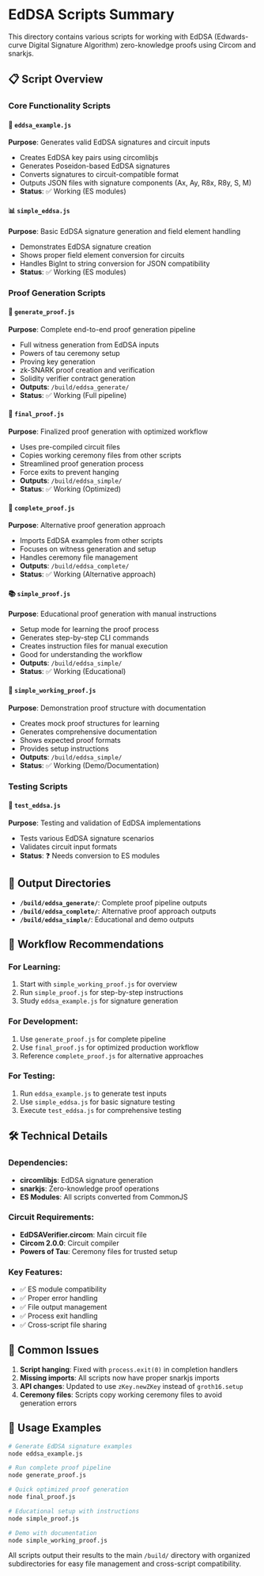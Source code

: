 # EdDSA Scripts Summary

This directory contains various scripts for working with EdDSA (Edwards-curve Digital Signature Algorithm) zero-knowledge proofs using Circom and snarkjs.

## 📋 Script Overview

### Core Functionality Scripts

#### 🔑 `eddsa_example.js`

**Purpose**: Generates valid EdDSA signatures and circuit inputs

- Creates EdDSA key pairs using circomlibjs
- Generates Poseidon-based EdDSA signatures
- Converts signatures to circuit-compatible format
- Outputs JSON files with signature components (Ax, Ay, R8x, R8y, S, M)
- **Status**: ✅ Working (ES modules)

#### 📊 `simple_eddsa.js`

**Purpose**: Basic EdDSA signature generation and field element handling

- Demonstrates EdDSA signature creation
- Shows proper field element conversion for circuits
- Handles BigInt to string conversion for JSON compatibility
- **Status**: ✅ Working (ES modules)

### Proof Generation Scripts

#### 🚀 `generate_proof.js`

**Purpose**: Complete end-to-end proof generation pipeline

- Full witness generation from EdDSA inputs
- Powers of tau ceremony setup
- Proving key generation
- zk-SNARK proof creation and verification
- Solidity verifier contract generation
- **Outputs**: `/build/eddsa_generate/`
- **Status**: ✅ Working (Full pipeline)

#### 🎯 `final_proof.js`

**Purpose**: Finalized proof generation with optimized workflow

- Uses pre-compiled circuit files
- Copies working ceremony files from other scripts
- Streamlined proof generation process
- Force exits to prevent hanging
- **Outputs**: `/build/eddsa_simple/`
- **Status**: ✅ Working (Optimized)

#### 🔧 `complete_proof.js`

**Purpose**: Alternative proof generation approach

- Imports EdDSA examples from other scripts
- Focuses on witness generation and setup
- Handles ceremony file management
- **Outputs**: `/build/eddsa_complete/`
- **Status**: ✅ Working (Alternative approach)

#### 📚 `simple_proof.js`

**Purpose**: Educational proof generation with manual instructions

- Setup mode for learning the proof process
- Generates step-by-step CLI commands
- Creates instruction files for manual execution
- Good for understanding the workflow
- **Outputs**: `/build/eddsa_simple/`
- **Status**: ✅ Working (Educational)

#### 📖 `simple_working_proof.js`

**Purpose**: Demonstration proof structure with documentation

- Creates mock proof structures for learning
- Generates comprehensive documentation
- Shows expected proof formats
- Provides setup instructions
- **Outputs**: `/build/eddsa_simple/`
- **Status**: ✅ Working (Demo/Documentation)

### Testing Scripts

#### 🧪 `test_eddsa.js`

**Purpose**: Testing and validation of EdDSA implementations

- Tests various EdDSA signature scenarios
- Validates circuit input formats
- **Status**: ❓ Needs conversion to ES modules

## 📁 Output Directories

- **`/build/eddsa_generate/`**: Complete proof pipeline outputs
- **`/build/eddsa_complete/`**: Alternative proof approach outputs
- **`/build/eddsa_simple/`**: Educational and demo outputs

## 🔄 Workflow Recommendations

### For Learning:

1. Start with `simple_working_proof.js` for overview
2. Run `simple_proof.js` for step-by-step instructions
3. Study `eddsa_example.js` for signature generation

### For Development:

1. Use `generate_proof.js` for complete pipeline
2. Use `final_proof.js` for optimized production workflow
3. Reference `complete_proof.js` for alternative approaches

### For Testing:

1. Run `eddsa_example.js` to generate test inputs
2. Use `simple_eddsa.js` for basic signature testing
3. Execute `test_eddsa.js` for comprehensive testing

## 🛠 Technical Details

### Dependencies:

- **circomlibjs**: EdDSA signature generation
- **snarkjs**: Zero-knowledge proof operations
- **ES Modules**: All scripts converted from CommonJS

### Circuit Requirements:

- **EdDSAVerifier.circom**: Main circuit file
- **Circom 2.0.0**: Circuit compiler
- **Powers of Tau**: Ceremony files for trusted setup

### Key Features:

- ✅ ES module compatibility
- ✅ Proper error handling
- ✅ File output management
- ✅ Process exit handling
- ✅ Cross-script file sharing

## 🚨 Common Issues

1. **Script hanging**: Fixed with `process.exit(0)` in completion handlers
2. **Missing imports**: All scripts now have proper snarkjs imports
3. **API changes**: Updated to use `zKey.newZKey` instead of `groth16.setup`
4. **Ceremony files**: Scripts copy working ceremony files to avoid generation errors

## 📝 Usage Examples

```bash
# Generate EdDSA signature examples
node eddsa_example.js

# Run complete proof pipeline
node generate_proof.js

# Quick optimized proof generation
node final_proof.js

# Educational setup with instructions
node simple_proof.js

# Demo with documentation
node simple_working_proof.js
```

All scripts output their results to the main `/build/` directory with organized subdirectories for easy file management and cross-script compatibility.
